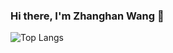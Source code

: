 <!--
**RabbitWhite1/RabbitWhite1** is a ✨ _special_ ✨ repository because its `README.md` (this file) appears on your GitHub profile.

Here are some ideas to get you started:

- 🔭 I’m currently working on ...
- 🌱 I’m currently learning ...
- 👯 I’m looking to collaborate on ...
- 🤔 I’m looking for help with ...
- 💬 Ask me about ...
- 📫 How to reach me: ...
- 😄 Pronouns: ...
- ⚡ Fun fact: ...
-->
### Hi there, I'm **Zhanghan Wang** 👋

<!-- ![RabbitWhite1's GitHub stats](https://github-readme-stats.vercel.app/api?username=RabbitWhite1&show_icons=true&theme=transparent) -->
![Top Langs](https://github-readme-stats.vercel.app/api/top-langs/?username=RabbitWhite1&layout=compact)
